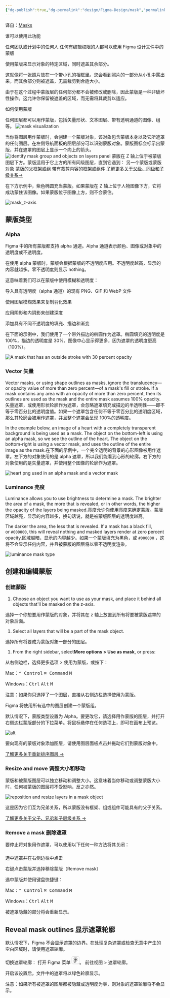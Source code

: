 ```yaml
---
{"dg-publish":true,"dg-permalink":"design/Figma-Design/mask","permalink":"/design/Figma-Design/mask/","metatags":{"description":"Before you start Who can use this feature","og:site_name":"DavonOs","og:title":"蒙版","og:type":"article","og:url":"https://zuji.eu.org/design/Figma-Design/mask","og:image":"https://help.figma.com/hc/theming_assets/01HZFG1N1QJPKABHT3PHQQ0J9J","og:image: width":"200","og:image: alt":"articlecover","og:locale":"zh_cn"},"tags":["Design/UI/Figma"],"created":"2025-06-28T08:13:31.803+08:00","updated":"2025-07-03T10:18:47.350+08:00"}
---
```


译自：[Masks](https://help.figma.com/hc/en-us/articles/360040450253-Masks)

谁可以使用此功能

任何团队或计划中的任何人
任何有编辑权限的人都可以使用 Figma 设计文件中的蒙版

使用蒙版来显示对象的特定区域，同时遮盖其余部分。

这就像将一张照片放在一个带小孔的相框里。您会看到照片的一部分从小孔中露出来，而其余部分则被遮盖，无需裁剪到合适大小。

由于在这个过程中蒙版层的任何部分都不会被修改或删除，因此蒙版是一种非破坏性操作。这允许你保留被遮盖的区域，而无需将其裁剪以适应。

如何使用蒙版

任何图层都可以用作蒙版，包括矢量形状、文本图层、带有透明通道的图像、组等。
![mask visualization](https://help.figma.com/hc/article_attachments/4402389611159)

当你将图层用作蒙版时，会创建一个蒙版对象，该对象包含蒙版本身以及它所遮罩的任何图层。在左侧导航面板的图层部分可以识别蒙版对象。蒙版图标会标示出蒙版，并在遮罩的图层上显示一个向上的箭头。
![identify mask group and objects on layers panel](https://help.figma.com/hc/article_attachments/26978254466583)
蒙版在 Z 轴上位于被蒙版图层下方。蒙版适用于它上方的所有同级图层，直到它遇到：
另一个蒙版或蒙版对象
蒙版的父框架或组
带有裁剪内容的框架或组件
[了解更多关于父级、同级和子级关系→](https://help.figma.com/hc/en-us/articles/360039959014)

在下方示例中，紫色椭圆充当蒙版。如果蒙版在 Z 轴上位于人物图像下方，它将成功蒙住该图像。如果蒙版位于图像上方，则不会蒙住。

![mask_z-axis](https://help.figma.com/hc/article_attachments/4405156257815)

## 蒙版类型

### Alpha

Figma 中的所有蒙版都支持 alpha 通道。Alpha 通道表示颜色、图像或对象中的透明度或不透明度。

在使用 alpha 蒙版时，蒙版会根据蒙版的不透明度应用。不透明度越高，显示的内容就越多。零不透明度则显示 nothing。

这意味着我们可以在蒙版中使用模糊和透明度：

导入具有透明度（alpha 通道）的现有 PNG、GIF 和 WebP 文件

使用图层模糊效果来复制羽化效果

应用阴影和内阴影来创建深度

添加具有不同不透明度的填充、描边和渐变

在下面的示例中，我们使用了一个带外描边的椭圆作为遮罩。椭圆填充的透明度是 100%，描边的透明度是 30%。图像中心显示得更多，因为遮罩的透明度更高（100%）。

![A mask that has an outside stroke with 30 percent opacity](https://help.figma.com/hc/article_attachments/26978261775511)

### Vector 矢量

Vector masks, or using shape outlines as masks, ignore the translucency—or opacity value of more than zero percent—of a mask's fill or stroke. If a mask contains any area with an opacity of more than zero percent, then its outlines are used as the mask and the entire mask assumes 100% opacity.矢量遮罩，或使用形状轮廓作为遮罩，会忽略遮罩填充或描边的半透明性——即不等于零百分比的透明度值。如果一个遮罩包含任何不等于零百分比的透明度区域，那么其轮廓会被用作遮罩，并且整个遮罩会呈现 100%的透明度。

In the example below, an image of a heart with a completely transparent background is being used as a mask. The object on the bottom-left is using an alpha mask, so we see the outline of the heart. The object on the bottom-right is using a vector mask, and uses the outline of the entire image as the mask.在下面的示例中，一个完全透明的背景的心形图像被用作遮罩。左下方的对象使用的是 alpha 遮罩，所以我们能看到心形的轮廓。右下方的对象使用的是矢量遮罩，并使用整个图像的轮廓作为遮罩。

![heart png used in an alpha mask and a vector mask](https://help.figma.com/hc/article_attachments/26978254472599)

### Luminance 亮度

Luminance allows you to use brightness to determine a mask. The brighter the area of a mask, the more that is revealed, or in other words, the higher the opacity of the layers being masked.亮度允许你使用亮度来确定蒙版。蒙版区域越亮，显示的内容越多，换句话说，就是被蒙版图层的透明度越高。

The darker the area, the less that is revealed. If a mask has a black fill, or `#000000`, this will reveal nothing and masked layers render at zero percent opacity.区域越暗，显示的内容越少。如果一个蒙版填充为黑色，或 `#000000` ，这将不会显示任何内容，并且被蒙版的图层将以零不透明度渲染。

![luminance mask type](https://help.figma.com/hc/article_attachments/26978254474647)

## 创建和编辑蒙版

### 创建蒙版

1. Choose an object you want to use as your mask, and place it behind all objects that'll be masked on the z-axis.

选择一个你想要用作蒙版的对象，并将其在 z 轴上放置到所有将要被蒙版遮罩的对象后面。

1. Select all layers that will be a part of the mask object.

选择所有将要成为蒙版对象一部分的图层。

1. From the right sidebar, select**More options > Use as mask**, or press:

从右侧边栏，选择更多选项 > 使用为蒙版，或按下：

Mac：<kbd>⌃ Control</kbd> <kbd>⌘ Command</kbd> <kbd>M</kbd>

Windows：<kbd>Ctrl</kbd> <kbd>Alt</kbd> <kbd>M</kbd>

注意：如果你只选择了一个图层，直接从右侧边栏选择使用为蒙版。

Figma 将使用所有选中的图层创建一个蒙版组。

默认情况下，蒙版类型设置为 Alpha。要更改它，请选择用作蒙版的图层，并打开右侧边栏蒙版部分的下拉菜单。将鼠标悬停在任何选项上，即可在画布上预览。


![alt](https://help.figma.com/hc/article_attachments/26978261782807)

要向现有的蒙版对象添加图层，请使用图层面板点击并拖动它们到蒙版对象中。

[了解更多关于重新排序图层 →](https://help.figma.com/hc/en-us/articles/360039956914-Adjust-alignment-dimensions-rotation-and-position#Change_layer_order)

### Resize and move 调整大小和移动

蒙版和被蒙版图层可以独立移动和调整大小。这意味着当你移动或调整蒙版大小时，任何被蒙版的图层将不受影响，反之亦然。

![reposition and resize layers in a mask object](https://help.figma.com/hc/article_attachments/26978254476951)

这是因为它们互为兄弟关系，所以蒙版没有框架、组或组件可能具有的父子关系。

[了解更多关于父子、兄弟和子层级关系 →](https://help.figma.com/hc/en-us/articles/360039959014)

### Remove a mask 删除遮罩

要停止将对象用作遮罩，可以使用以下任何一种方法将其关闭：

选中遮罩并在右侧边栏中点击 <svg width="24" height="24" viewBox="0 0 24 24" fill="none" xmlns="http://www.w3.org/2000/svg">
  <!-- 添加键盘式边框：圆角矩形，浅灰色描边 -->
  <rect x="0.5" y="0.5" width="23" height="23" rx="3" stroke="#CCCCCC" stroke-width="1" fill="none" />
  <!-- 原始路径（关闭图标） -->
  <path fill-rule="evenodd" clip-rule="evenodd" d="M14 11V15C11.2386 15 9 12.7614 9 10H13C13.5523 10 14 10.4477 14 11ZM14 16C10.6863 16 8 13.3137 8 10H7.5C7.22386 10 7 9.77614 7 9.5C7 9.22386 7.22386 9 7.5 9H8.08296C8.55904 6.16229 11.027 4 14 4C17.3137 4 20 6.68629 20 10C20 12.973 17.8377 15.441 15 15.917V16.5C15 16.7761 14.7761 17 14.5 17C14.2239 17 14 16.7761 14 16.5V16ZM14 5C11.581 5 9.56329 6.71776 9.10002 9H13C14.1046 9 15 9.89543 15 11V14.9C17.2822 14.4367 19 12.419 19 10C19 7.23857 16.7614 5 14 5ZM5.5 10C5.22386 10 5 10.2239 5 10.5C5 10.7761 4.77614 11 4.5 11C4.22386 11 4 10.7761 4 10.5C4 9.67157 4.67157 9 5.5 9C5.77614 9 6 9.22386 6 9.5C6 9.77614 5.77614 10 5.5 10ZM4.5 18C4.77614 18 5 18.2239 5 18.5C5 18.7761 5.22386 19 5.5 19C5.77614 19 6 19.2239 6 19.5C6 19.7761 5.77614 20 5.5 20C4.67157 20 4 19.3284 4 18.5C4 18.2239 4.22386 18 4.5 18ZM14.5 18C14.7761 18 15 18.2239 15 18.5C15 19.3284 14.3284 20 13.5 20C13.2239 20 13 19.7761 13 19.5C13 19.2239 13.2239 19 13.5 19C13.7761 19 14 18.7761 14 18.5C14 18.2239 14.2239 18 14.5 18ZM5 12.5C5 12.2239 4.77614 12 4.5 12C4.22386 12 4 12.2239 4 12.5V13.5C4 13.7761 4.22386 14 4.5 14C4.77614 14 5 13.7761 5 13.5V12.5ZM5 15.5C5 15.2239 4.77614 15 4.5 15C4.22386 15 4 15.2239 4 15.5V16.5C4 16.7761 4.22386 17 4.5 17C4.77614 17 5 16.7761 5 16.5V15.5ZM7.5 19C7.22386 19 7 19.2239 7 19.5C7 19.7761 7.22386 20 7.5 20H8.5C8.77614 20 9 19.7761 9 19.5C9 19.2239 8.77614 19 8.5 19H7.5ZM10.5 19C10.2239 19 10 19.2239 10 19.5C10 19.7761 10.2239 20 10.5 20H11.5C11.7761 20 12 19.7761 12 19.5C12 19.2239 11.7761 19 11.5 19H10.5Z" fill="CurrentColor" fill-opacity="0.9"/>
</svg>

右键点击蒙版并选择移除蒙版（Remove mask）

选中蒙版并使用键盘快捷键：

Mac：<kbd>⌃ Control</kbd> <kbd>⌘ Command</kbd> <kbd>M</kbd>

Windows：<kbd>Ctrl</kbd> <kbd>Alt</kbd> <kbd>M</kbd>

被遮罩隐藏的部分将会重新显示。

## Reveal mask outlines 显示遮罩轮廓

默认情况下，Figma 不会显示遮罩的边界。在处理复杂遮罩或检查无意中产生的空白区域时，请使用遮罩轮廓。

切换遮罩轮廓：
打开 Figma 菜单 <svg width="24" height="24" viewBox="0 0 24 24" fill="none" xmlns="http://www.w3.org/2000/svg"><rect x="0.5" y="0.5" width="23" height="23" rx="3" stroke="#CCCCCC" stroke-width="1" fill="none" />
<path fill-rule="evenodd" clip-rule="evenodd" d="M6.5 7C6.5 8.04349 7.03275 8.96254 7.8411 9.5C7.03275 10.0375 6.5 10.9565 6.5 12C6.5 13.0435 7.03276 13.9625 7.84111 14.5C7.03276 15.0375 6.5 15.9565 6.5 17C6.5 18.6569 7.84315 20 9.5 20C11.1569 20 12.5 18.6569 12.5 17V15V14.5V14.2361C13.0308 14.7111 13.7316 15 14.5 15C16.1569 15 17.5 13.6569 17.5 12C17.5 10.9565 16.9672 10.0375 16.1589 9.5C16.9672 8.96254 17.5 8.04349 17.5 7C17.5 5.34315 16.1569 4 14.5 4H12.5H12H11.5H9.5C7.84315 4 6.5 5.34315 6.5 7ZM14.5 9C15.6046 9 16.5 8.10457 16.5 7C16.5 5.89543 15.6046 5 14.5 5H12.5V9H14.5ZM12.5 12C12.5 13.1046 13.3954 14 14.5 14C15.6046 14 16.5 13.1046 16.5 12C16.5 10.8954 15.6046 10 14.5 10C13.3954 10 12.5 10.8954 12.5 12ZM11.5 14H9.5C8.39543 14 7.5 13.1046 7.5 12C7.5 10.8954 8.39543 10 9.5 10H11.5V12V14ZM9.5 15H11.5V17C11.5 18.1046 10.6046 19 9.5 19C8.39543 19 7.5 18.1046 7.5 17C7.5 15.8954 8.39543 15 9.5 15ZM11.5 9H9.5C8.39543 9 7.5 8.10457 7.5 7C7.5 5.89543 8.39543 5 9.5 5H11.5V9Z" fill="currentColor" fill-opacity="0.9"/>
</svg>。
前往视图 > 遮罩轮廓。
 

开启该设置后，文件中的遮罩将以绿色轮廓显示。

注意：如果所有被遮罩的图层都被隐藏或透明度为零，则对象的遮罩轮廓将不会显示。